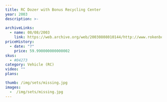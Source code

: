 ```yaml
---
title: RC Dozer with Bonus Recycling Center
year: 2003
description: >-
  
archiveLinks:
  - name: 08/08/2003
    link: https://web.archive.org/web/20030808010144/http://www.rokenbok.com/catalog/pd_rcv_DozerRCtr.html
priceHistory:
  - date: "?"
    price: 59.990000000000002
skus:
  - #04273
category: Vehicle (RC)
video: ""
plans:

thumb: /img/sets/missing.jpg
images:
  -  /img/sets/missing.jpg
---
```

